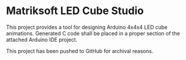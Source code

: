 Matriksoft LED Cube Studio
==========================

This project provides a tool for designing Arduino 4x4x4 LED cube animations. Generated C code shall be placed in a proper section of the attached Arduino IDE project.

This project has been pushed to GitHub for archival reasons.
